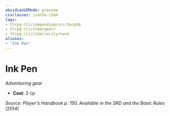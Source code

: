 ```yaml
---
obsidianUIMode: preview
cssclasses: json5e-item
tags:
- ttrpg-cli/compendium/src/5e/phb
- ttrpg-cli/item/gear/
- ttrpg-cli/item/rarity/none
aliases: 
- "Ink Pen"
---
```

# Ink Pen
*Adventuring gear*  


- **Cost**: 2 cp

*Source: Player's Handbook p. 150. Available in the <span title='Systems Reference Document (5.1)'>SRD</span> and the Basic Rules (2014)*